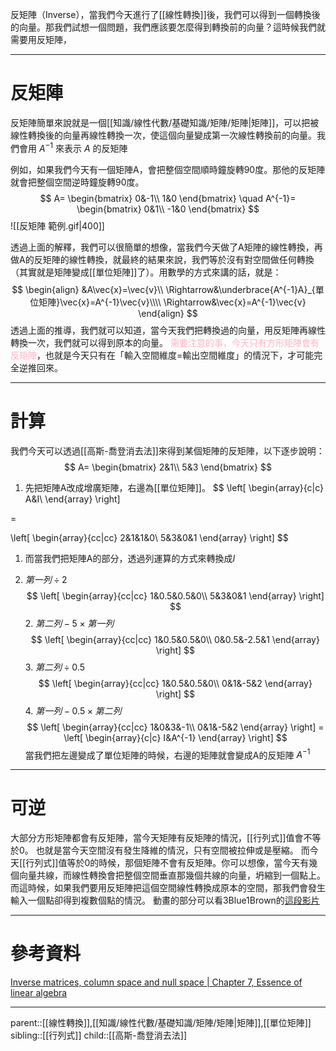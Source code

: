 反矩陣（Inverse），當我們今天進行了[[線性轉換]]後，我們可以得到一個轉換後的向量。那我們試想一個問題，我們應該要怎麼得到轉換前的向量？這時候我們就需要用反矩陣，
- - -
# 反矩陣
反矩陣簡單來說就是一個[[知識/線性代數/基礎知識/矩陣/矩陣|矩陣]]，可以把被線性轉換後的向量再線性轉換一次，使這個向量變成第一次線性轉換前的向量。我們會用 $A^{-1}$ 來表示 $A$ 的反矩陣

例如，如果我們今天有一個矩陣A，會把整個空間順時鐘旋轉90度。那他的反矩陣就會把整個空間逆時鐘旋轉90度。
$$
A=
\begin{bmatrix}
0&-1\\
1&0
\end{bmatrix}
\quad
A^{-1}=
\begin{bmatrix}
0&1\\
-1&0
\end{bmatrix}
$$
![[反矩陣 範例.gif|400]]

透過上面的解釋，我們可以很簡單的想像，當我們今天做了A矩陣的線性轉換，再做A的反矩陣的線性轉換，就最終的結果來說，我們等於沒有對空間做任何轉換（其實就是矩陣變成[[單位矩陣]]了）。用數學的方式來講的話，就是：
$$
\begin{align}
&A\vec{x}=\vec{v}\\
\Rightarrow&\underbrace{A^{-1}A}_{單位矩陣}\vec{x}=A^{-1}\vec{v}\\\\
\Rightarrow&\vec{x}=A^{-1}\vec{v}
\end{align}
$$
透過上面的推導，我們就可以知道，當今天我們把轉換過的向量，用反矩陣再線性轉換一次，我們就可以得到原本的向量。
<font color=ffb3c6>需要注意的事，今天只有方形矩陣會有反矩陣</font>，也就是今天只有在「輸入空間維度=輸出空間維度」的情況下，才可能完全逆推回來。


- - -
# 計算
我們今天可以透過[[高斯-喬登消去法]]來得到某個矩陣的反矩陣，以下逐步說明：
$$
A=
\begin{bmatrix}
2&1\\
5&3
\end{bmatrix}
$$


1. 先把矩陣A改成增廣矩陣，右邊為[[單位矩陣]]。
$$
\left[
\begin{array}{c|c}
A&I\\
\end{array}
\right]

=

\left[
\begin{array}{cc|cc}
2&1&1&0\\
5&3&0&1
\end{array}
\right]
$$
1. 而當我們把矩陣A的部分，透過列運算的方式來轉換成$I$

2. $第一列\div 2$ 
$$
\left[
\begin{array}{cc|cc}
1&0.5&0.5&0\\
5&3&0&1
\end{array}
\right]
$$
	2. $第二列-5\times 第一列$ 
$$
\left[
\begin{array}{cc|cc}
1&0.5&0.5&0\\
0&0.5&-2.5&1
\end{array}
\right]
$$
	3. $第二列\div 0.5$ 
$$
\left[
\begin{array}{cc|cc}
1&0.5&0.5&0\\
0&1&-5&2
\end{array}
\right]
$$
	4. $第一列-0.5\times 第二列$ 
$$
\left[
\begin{array}{cc|cc}
1&0&3&-1\\
0&1&-5&2
\end{array}
\right]
=
\left[
\begin{array}{c|c}
I&A^{-1}
\end{array}
\right]
$$
當我們把左邊變成了單位矩陣的時候，右邊的矩陣就會變成A的反矩陣 $A^{-1}$ 
- - -
# 可逆
大部分方形矩陣都會有反矩陣，當今天矩陣有反矩陣的情況，[[行列式]]值會不等於0。
也就是當今天空間沒有發生降維的情況，只有空間被拉伸或是壓縮。
而今天[[行列式]]值等於0的時候，那個矩陣不會有反矩陣。你可以想像，當今天有幾個向量共線，而線性轉換會把整個空間垂直那幾個共線的向量，坍縮到一個點上。而這時候，如果我們要用反矩陣把這個空間線性轉換成原本的空間，那我們會發生輸入一個點卻得到複數個點的情況。
動畫的部分可以看3Blue1Brown的[這段影片](https://youtu.be/uQhTuRlWMxw?si=apO_ow1qkO6m_RyU&t=403)

- - -
# 參考資料
[Inverse matrices, column space and null space | Chapter 7, Essence of linear algebra](https://www.youtube.com/watch?v=uQhTuRlWMxw&list=PLZHQObOWTQDPD3MizzM2xVFitgF8hE_ab&index=8)
- - -
parent::[[線性轉換]],[[知識/線性代數/基礎知識/矩陣/矩陣|矩陣]],[[單位矩陣]]
sibling::[[行列式]]
child::[[高斯-喬登消去法]]